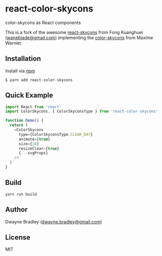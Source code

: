 # react-color-skycons

color-skycons as React components

This is a fork of the awesome [react-skycons](https://github.com/roadmanfong/react-skycons)
from Fong Kuanghuei (waneblade@gmail.com) implementing the [color-skycons](https://github.com/maxdow/skycons)
from Maxime Warnier.

## Installation

Install via [npm](https://www.npmjs.com/package/react-color-skycons)

```cli
$ yarn add react-color-skycons
```

## Quick Example

```js
import React from 'react'
import ColorSkycons, { ColorSkyconsType } from 'react-color-skycons'

function Demo() {
  return (
    <ColorSkycons
      type={ColorSkyconsType.CLEAR_DAY}
      animate={true}
      size={24}
      resizeClear={true}
      {...svgProps}
    />
  )
}
```

## Build

```cli
yarn run build
```

## Author

Dwayne Bradley (dwayne.bradley@gmail.com)

## License

MIT
